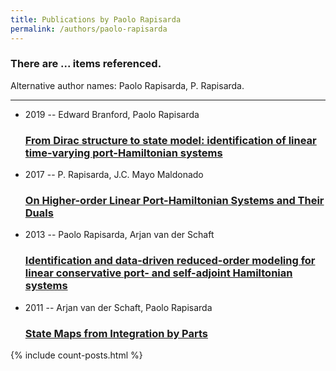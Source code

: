 ```yaml
---
title: Publications by Paolo Rapisarda
permalink: /authors/paolo-rapisarda
---
```


<h3 id="number-posts">There are ... items referenced.</h3>
<p id='info-authors'>Alternative author names: Paolo Rapisarda, P. Rapisarda.</p>
<hr />
<ul class="post-list">
<li><span class='post-meta'>2019 -- Edward Branford, Paolo Rapisarda</span><h3><a class='post-link' href="{{ site.baseurl }}/from-dirac-structure-to-state-model-identification-of-linear-time-varying-port-hamiltonian-systems">From Dirac structure to state model: identification of linear time-varying port-Hamiltonian systems</a></h3></li>
<li><span class='post-meta'>2017 -- P. Rapisarda, J.C. Mayo Maldonado</span><h3><a class='post-link' href="{{ site.baseurl }}/on-higher-order-linear-port-hamiltonian-systems-and-their-duals">On Higher-order Linear Port-Hamiltonian Systems and Their Duals</a></h3></li>
<li><span class='post-meta'>2013 -- Paolo Rapisarda, Arjan van der Schaft</span><h3><a class='post-link' href="{{ site.baseurl }}/identification-and-data-driven-reduced-order-modeling-for-linear-conservative-port-and-self-adjoint-hamiltonian-systems">Identification and data-driven reduced-order modeling for linear conservative port- and self-adjoint Hamiltonian systems</a></h3></li>
<li><span class='post-meta'>2011 -- Arjan van der Schaft, Paolo Rapisarda</span><h3><a class='post-link' href="{{ site.baseurl }}/state-maps-from-integration-by-parts">State Maps from Integration by Parts</a></h3></li>

</ul>
{% include count-posts.html %}
